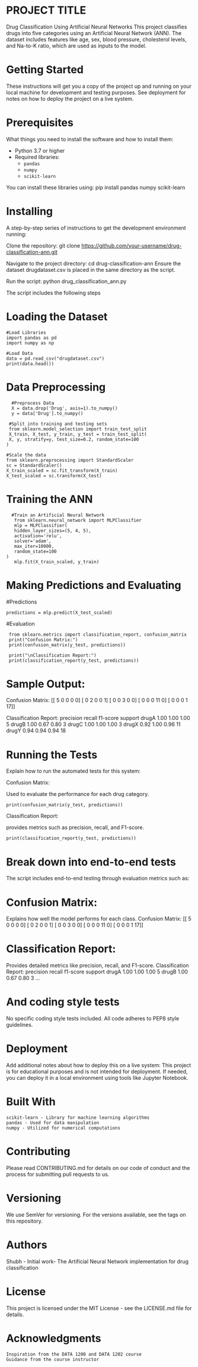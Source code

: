 # PROJECT TITLE
  Drug Classification Using Artificial Neural Networks
 This project classifies drugs into five categories using an Artificial Neural Network (ANN). The dataset includes features like age, sex, blood pressure, cholesterol levels, and Na-to-K ratio, which are used as inputs to the model.
# Getting Started
  These instructions will get you a copy of the project up and running on your local machine for development and testing purposes. See deployment for notes on how to deploy the project on a live system.
# Prerequisites 
What things you need to install the software and how to install them:

- Python 3.7 or higher
- Required libraries:
  - `pandas`
  - `numpy`
  - `scikit-learn`

You can install these libraries using:
pip install pandas numpy scikit-learn

# Installing
A step-by-step series of instructions to get the development environment running:

Clone the repository:
git clone https://github.com/your-username/drug-classification-ann.git

Navigate to the project directory:
cd drug-classification-ann
Ensure the dataset drugdataset.csv is placed in the same directory as the script.

Run the script:
python drug_classification_ann.py

The script includes the following steps

# Loading the Dataset

    #Load Libraries
    import pandas as pd
    import numpy as np

    #Load Data
    data = pd.read_csv("drugdataset.csv")
    print(data.head())

 # Data Preprocessing

      #Preprocess Data
      X = data.drop('Drug', axis=1).to_numpy()
      y = data['Drug'].to_numpy()

     #Split into training and testing sets
     from sklearn.model_selection import train_test_split
     X_train, X_test, y_train, y_test = train_test_split(
     X, y, stratify=y, test_size=0.2, random_state=100
    )

    #Scale the data
    from sklearn.preprocessing import StandardScaler
    sc = StandardScaler()
    X_train_scaled = sc.fit_transform(X_train)
    X_test_scaled = sc.transform(X_test)

# Training the ANN

      #Train an Artificial Neural Network
       from sklearn.neural_network import MLPClassifier
       mlp = MLPClassifier(
       hidden_layer_sizes=(5, 4, 5),
       activation='relu',
       solver='adam',
       max_iter=10000,
       random_state=100
    )
       mlp.fit(X_train_scaled, y_train)

# Making Predictions and Evaluating

#Predictions

    predictions = mlp.predict(X_test_scaled)

#Evaluation

     from sklearn.metrics import classification_report, confusion_matrix
     print("Confusion Matrix:")
     print(confusion_matrix(y_test, predictions))

     print("\nClassification Report:")
     print(classification_report(y_test, predictions))

# Sample Output:

Confusion Matrix:
[[ 5  0  0  0  0]
 [ 0  2  0  0  1]
 [ 0  0  3  0  0]
 [ 0  0  0 11  0]
 [ 0  0  0  1 17]]

Classification Report:
              precision    recall  f1-score   support
       drugA       1.00      1.00      1.00         5
       drugB       1.00      0.67      0.80         3
       drugC       1.00      1.00      1.00         3
       drugX       0.92      1.00      0.96        11
       drugY       0.94      0.94      0.94        18

# Running the Tests
Explain how to run the automated tests for this system:

Confusion Matrix:

Used to evaluate the performance for each drug category.

    print(confusion_matrix(y_test, predictions))

Classification Report:

provides metrics such as precision, recall, and F1-score.

    print(classification_report(y_test, predictions))

# Break down into end-to-end tests
The script includes end-to-end testing through evaluation metrics such as:

# Confusion Matrix:
Explains how well the model performs for each class.
Confusion Matrix:
[[ 5  0  0  0  0]
 [ 0  2  0  0  1]
 [ 0  0  3  0  0]
 [ 0  0  0 11  0]
 [ 0  0  0  1 17]]

# Classification Report:
 Provides detailed metrics like precision, recall, and F1-score.
 Classification Report:
              precision    recall  f1-score   support
       drugA       1.00      1.00      1.00         5
       drugB       1.00      0.67      0.80         3
       ...

# And coding style tests
No specific coding style tests included. All code adheres to PEP8 style guidelines.

# Deployment
Add additional notes about how to deploy this on a live system:
    This project is for educational purposes and is not intended for deployment.
    If needed, you can deploy it in a local environment using tools like Jupyter Notebook.

# Built With

    scikit-learn - Library for machine learning algorithms
    pandas - Used for data manipulation
    numpy - Utilized for numerical computations

# Contributing
Please read CONTRIBUTING.md for details on our code of conduct and the process for submitting pull requests to us.

# Versioning
We use SemVer for versioning. For the versions available, see the tags on this repository.

# Authors
Shubh  - Initial work- The Artificial Neural Network implementation for drug classification 

# License
This project is licensed under the MIT License - see the LICENSE.md file for details.

# Acknowledgments
    Inspiration from the DATA 1200 and DATA 1202 course
    Guidance from the course instructor
    


<!---
ShubhNDA46/ShubhNDA46 is a ✨ special ✨ repository because its `README.md` (this file) appears on your GitHub profile.
You can click the Preview link to take a look at your changes.
--->

